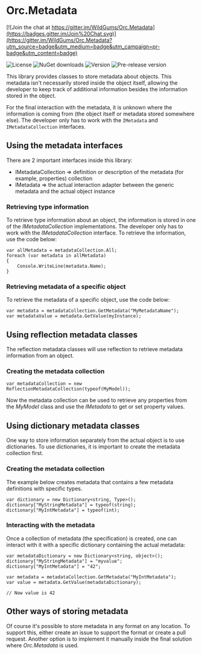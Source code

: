 # Orc.Metadata

[![Join the chat at https://gitter.im/WildGums/Orc.Metadata](https://badges.gitter.im/Join%20Chat.svg)](https://gitter.im/WildGums/Orc.Metadata?utm_source=badge&utm_medium=badge&utm_campaign=pr-badge&utm_content=badge)

![License](https://img.shields.io/github/license/wildgums/orc.metadata.svg)
![NuGet downloads](https://img.shields.io/nuget/dt/orc.metadata.svg)
![Version](https://img.shields.io/nuget/v/orc.metadata.svg)
![Pre-release version](https://img.shields.io/nuget/vpre/orc.metadata.svg)

This library provides classes to store metadata about objects. This metadata isn't necessarily stored inside the object itself, allowing the developer to keep track of additional information besides the information stored in the object.

For the final interaction with the metadata, it is unknown where the information is coming from (the object itself or metadata stored somewhere else). The developer only has to work with the `IMetadata` and `IMetadataCollection` interfaces.

## Using the metadata interfaces

There are 2 important interfaces inside this library:

* IMetadataCollection => definition or description of the metadata (for example, properties) collection
* IMetadata => the actual interaction adapter between the generic metadata and the actual object instance

### Retrieving type information

To retrieve type information about an object, the information is stored in one of the *IMetadataCollection* implementations. The developer only has to work with the *IMetadataCollection* interface. To retrieve the information, use the code below:

	var allMetadata = metadataCollection.All;
	foreach (var metadata in allMetadata)
	{
	    Console.WriteLine(metadata.Name);
	}

### Retrieving metadata of a specific object

To retrieve the metadata of a specific object, use the code below:

    var metadata = metadataCollection.GetMetadata("MyMetadataName");
    var metadataValue = metadata.GetValue(myInstance); 

## Using reflection metadata classes

The reflection metadata classes will use reflection to retrieve metadata information from an object.

### Creating the metadata collection

	var metadataCollection = new ReflectionMetadataCollection(typeof(MyModel));

Now the metadata collection can be used to retrieve any properties from the *MyModel* class and use the *IMetadata* to get or set property values.

## Using dictionary metadata classes

One way to store information separately from the actual object is to use dictionaries. To use dictionaries, it is important to create the metadata collection first.

### Creating the metadata collection

The example below creates metadata that contains a few metadata definitions with specific types.

	var dictionary = new Dictionary<string, Type>();
	dictionary["MyStringMetadata"] = typeof(string);
	dictionary["MyIntMetadata"] = typeof(int);

### Interacting with the metadata

Once a collection of metadata (the specification) is created, one can interact with it with a specific dictionary containing the actual metadata:

	var metadataDictionary = new Dictionary<string, object>();
 	dictionary["MyStringMetadata"] = "myvalue";
	dictionary["MyIntMetadata"] = "42";

	var metadata = metadataCollection.GetMetadata("MyIntMetadata");
	var value = metadata.GetValue(metadataDictionary);

	// Now value is 42


## Other ways of storing metadata

Of course it's possible to store metadata in any format on any location. To support this, either create an issue to support the format or create a pull request. Another option is to implement it manually inside the final solution where *Orc.Metadata* is used.
